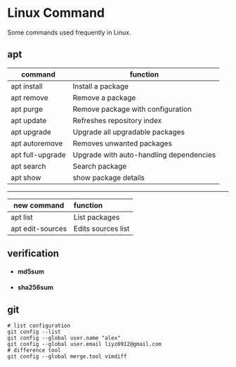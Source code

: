 # Linux Command

Some commands used frequently in Linux.



## apt

| command          | function                                |
| ---------------- | --------------------------------------- |
| apt install      | Install a package                       |
| apt remove       | Remove a package                        |
| apt purge        | Remove package with configuration       |
| apt update       | Refreshes repository index              |
| apt upgrade      | Upgrade all upgradable packages         |
| apt autoremove   | Removes unwanted packages               |
| apt full-upgrade | Upgrade with auto-handling dependencies |
| apt search       | Search package                          |
| apt show         | show package details                    |

------------------------
| new command      | function           |
| ---------------- | :----------------- |
| apt list         | List packages      |
| apt edit-sources | Edits sources list |

## verification

- #### md5sum
- #### sha256sum

## git

```shell
# list configuration
git config --list
git config --global user.name "alex"
git config --global user.email liyz0912@gmail.com
# difference tool
git config --global merge.tool vimdiff

```

